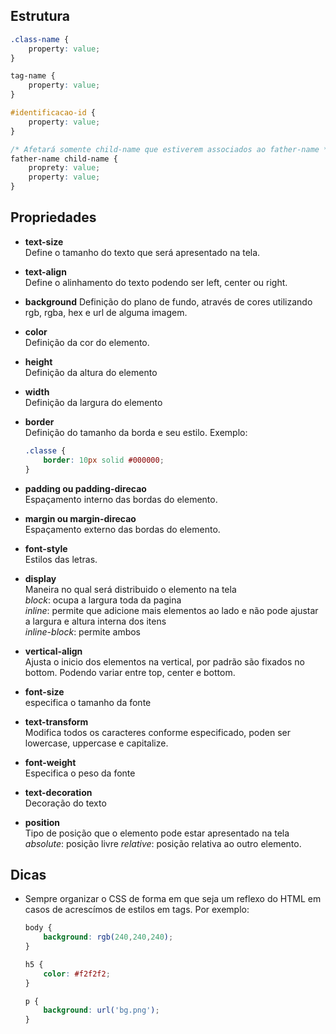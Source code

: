 ## Estrutura  

```css
.class-name {
    property: value;
}

tag-name {
    property: value;
}

#identificacao-id {
    property: value;
}

/* Afetará somente child-name que estiverem associados ao father-name */
father-name child-name {
    proprety: value;
    property: value;
}

```


## Propriedades


- **text-size**  
  Define o tamanho do texto que será apresentado na tela.

- **text-align**  
  Define o alinhamento do texto podendo ser left, center ou right.

- **background**
  Definição do plano de fundo, através de cores utilizando rgb, rgba, hex e url de alguma imagem.

- **color**  
  Definição da cor do elemento.

- **height**  
  Definição da altura do elemento

- **width**  
  Definição da largura do elemento
  
- **border**  
  Definição do tamanho da borda e seu estilo. Exemplo:
  ```css
  .classe {
      border: 10px solid #000000;
  }
  ```
  
- **padding ou padding-direcao**  
  Espaçamento interno das bordas do elemento.

- **margin ou margin-direcao**  
  Espaçamento externo das bordas do elemento.

- **font-style**  
  Estilos das letras.

- **display**  
  Maneira no qual será distribuido o elemento na tela  
  *block*: ocupa a largura toda da pagina  
  *inline*: permite que adicione mais elementos ao lado e não pode ajustar a largura e altura interna dos itens   
  *inline-block*: permite ambos

- **vertical-align**  
  Ajusta o inicio dos elementos na vertical, por padrão são fixados no bottom. Podendo variar entre top, center e bottom.

- **font-size**  
  especifica o tamanho da fonte

- **text-transform**  
  Modifica todos os caracteres conforme especificado, poden ser lowercase, uppercase e capitalize.

- **font-weight**  
  Especifica o peso da fonte

- **text-decoration**  
  Decoração do texto

- **position**  
  Tipo de posição que o elemento pode estar apresentado na tela  
  *absolute*: posição livre
  *relative*: posição relativa ao outro elemento. 

## Dicas
- Sempre organizar o CSS de forma em que seja um reflexo do HTML em casos de acrescímos de estilos em tags. Por exemplo:  
  ```css
  body {
      background: rgb(240,240,240);
  }
  
  h5 {
      color: #f2f2f2;
  }

  p {
      background: url('bg.png');
  }
  ```